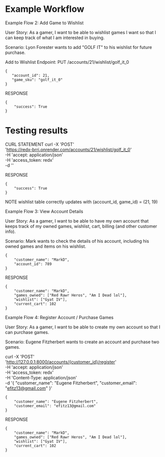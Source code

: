 # Example Workflow
Example Flow 2: Add Game to Wishlist

User Story: As a gamer, I want to be able to wishlist games I 
want so that I can keep track of what I am interested in buying.

Scenario: Lyon Forester wants to add "GOLF IT" to his wishlist 
for future purchase.

Add to Wishlist
Endpoint: PUT /accounts/21/wishlist/golf_it_0




```
{
   "account_id": 21,
   "game_sku": "golf_it_0"
}
```


RESPONSE
```
{
    "success": True
}
```

# Testing results

CURL STATEMENT
curl -X 'POST' \
  'https://redx-brri.onrender.com/accounts/21/wishlist/golf_it_0' \
  -H 'accept: application/json' \
  -H 'access_token: redx' \
  -d ''

RESPONSE
```
{
    "success": True
}
```

NOTE
wishlist table correctly updates with (account_id, game_id) = (21, 19)


Example Flow 3: View Account Details

User Story: As a gamer, I want to be able to have my own account that 
keeps track of my owned games, wishlist, cart, billing (and other customer info).

Scenario: Mark wants to check the details of his account, including 
his owned games and items on his wishlist.


```
{
    "customer_name": "MarkD",
    "account_id": 789
}
```


RESPONSE


```
{
    "customer_name": "MarkD",
    "games_owned": ["Red Rawr Heros", "Am I Dead lol"],
    "wishlist": ["Gyat IV"],
    "current_cart": 102
}
```


Example Flow 4: Register Account / Purchase Games

User Story: As a gamer, I want to be able to create my own account so that I can purchase games.

Scenario: Eugene Fitzherbert wants to create an account and purchase two games.



curl -X 'POST' \
  'http://127.0.0.1:8000/accounts/{customer_id}/register' \
  -H 'accept: application/json' \
  -H 'access_token: redx' \
  -H 'Content-Type: application/json' \
  -d '{
  "customer_name": "Eugene Fitzherbert",
  "customer_email": "efitz13@gmail.com"
}'
```
{
    "customer_name": "Eugene Fitzherbert",
    "customer_email": "efitz13@gmail.com"
}
```


RESPONSE


```
{
    "customer_name": "MarkD",
    "games_owned": ["Red Rawr Heros", "Am I Dead lol"],
    "wishlist": ["Gyat IV"],
    "current_cart": 102
}
```








